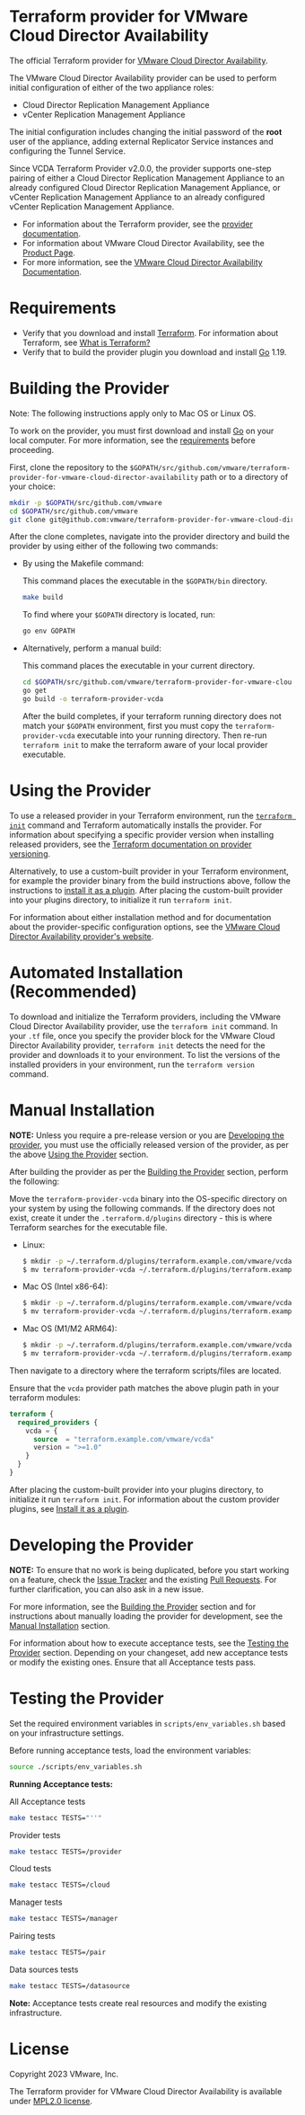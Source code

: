 # Terraform provider for VMware Cloud Director Availability

The official Terraform provider
for [VMware Cloud Director Availability](https://www.vmware.com/products/cloud-director-availability.html).

The VMware Cloud Director Availability provider can be used to perform initial configuration of either of the two
appliance roles:

* Cloud Director Replication Management Appliance
* vCenter Replication Management Appliance

The initial configuration includes changing the initial password of the **root** user of the appliance, adding external
Replicator Service instances and configuring the Tunnel Service.

Since VCDA Terraform Provider v2.0.0, the provider supports one-step pairing of either a Cloud Director Replication Management Appliance to an already configured
Cloud Director Replication Management Appliance, or vCenter Replication Management Appliance to an already configured vCenter Replication Management Appliance.

* For information about the Terraform provider, see the [provider documentation](https://registry.terraform.io/providers/vmware/vcda/latest/docs).
* For information about VMware Cloud Director Availability,
  see the [ Product Page](https://www.vmware.com/products/cloud-director-availability.html).
* For more information,
  see the [VMware Cloud Director Availability Documentation](https://docs.vmware.com/en/VMware-Cloud-Director-Availability/index.html).

# Requirements

- Verify that you download and install [Terraform](https://www.terraform.io/downloads.html). For information about Terraform, see [What is Terraform?](https://developer.hashicorp.com/terraform/intro)
- Verify that to build the provider plugin you download and install [Go](https://golang.org/doc/install) 1.19.

# Building the Provider

Note: The following instructions apply only to Mac OS or Linux OS.

To work on the provider, you must first download and install [Go](http://www.golang.org) on your local computer. For more information, see the [requirements](#requirements) before proceeding.

First, clone the repository
to the `$GOPATH/src/github.com/vmware/terraform-provider-for-vmware-cloud-director-availability`
path or to a directory of your
choice:

```sh
mkdir -p $GOPATH/src/github.com/vmware
cd $GOPATH/src/github.com/vmware
git clone git@github.com:vmware/terraform-provider-for-vmware-cloud-director-availability.git
```

After the clone completes, navigate into the provider directory and build the provider by using either of the following two commands:

- By using the Makefile command:

  This command places the executable in the `$GOPATH/bin` directory.
    ```sh
    make build
    ```
  To find where your `$GOPATH` directory is located, run:
    ```sh
    go env GOPATH
    ```

- Alternatively, perform a manual build:

  This command places the executable in your current directory.
    ```sh
    cd $GOPATH/src/github.com/vmware/terraform-provider-for-vmware-cloud-director-availability
    go get
    go build -o terraform-provider-vcda
    ```

  After the build completes, if your terraform running directory does not match your `$GOPATH` environment, first you must copy
  the `terraform-provider-vcda` executable into your running directory. Then
  re-run `terraform init` to make the terraform aware of your local provider executable.

# Using the Provider

To use a released provider in your Terraform environment,
run the [`terraform init`](https://www.terraform.io/docs/commands/init.html) command and Terraform automatically installs the
provider. For information about specifying a specific provider version when installing released providers, see
the [Terraform documentation on provider versioning](https://www.terraform.io/docs/configuration/providers.html#version-provider-versions).

Alternatively, to use a custom-built provider in your Terraform environment, for example the provider binary from the build
instructions above, follow the instructions
to [install it as a plugin](https://www.terraform.io/docs/plugins/basics.html#installing-plugins). After placing the
custom-built provider into your plugins directory, to initialize it run `terraform init`.

For information about either installation method and for documentation about the provider-specific configuration options, see the [VMware Cloud Director Availability provider's website](https://registry.terraform.io/providers/vmware/vcda/latest/docs).

# Automated Installation (Recommended)

To download and initialize the Terraform providers, including the VMware Cloud Director Availability provider, use the `terraform init` command.
In your `.tf` file, once you specify the provider block for the VMware Cloud Director Availability provider,
`terraform init` detects the need for the provider and downloads it to your environment.
To list the versions of the installed providers in your environment, run the `terraform version` command.

# Manual Installation

**NOTE:** Unless you require a pre-release version or you are [Developing the provider](#developing-the-provider), you must use the officially released
version of the provider, as per the above [Using the Provider](#using-the-provider) section.

After building the provider as per the [Building the Provider](#building-the-provider) section, perform the following:

Move the `terraform-provider-vcda` binary into the OS-specific directory on your system by using the following commands.
If the directory does not exist, create it under the `.terraform.d/plugins` directory -
this is where Terraform searches for the executable file.

- Linux:
    ```sh 
    $ mkdir -p ~/.terraform.d/plugins/terraform.example.com/vmware/vcda/1.0.0/linux_amd64
    $ mv terraform-provider-vcda ~/.terraform.d/plugins/terraform.example.com/vmware/vcda/1.0.0/linux_amd64
    ```

- Mac OS (Intel x86-64):
    ```sh 
    $ mkdir -p ~/.terraform.d/plugins/terraform.example.com/vmware/vcda/1.0.0/darwin_amd64
    $ mv terraform-provider-vcda ~/.terraform.d/plugins/terraform.example.com/vmware/vcda/1.0.0/darwin_amd64
    ```

- Mac OS (M1/M2 ARM64):
    ```sh 
    $ mkdir -p ~/.terraform.d/plugins/terraform.example.com/vmware/vcda/1.0.0/darwin_arm64
    $ mv terraform-provider-vcda ~/.terraform.d/plugins/terraform.example.com/vmware/vcda/1.0.0/darwin_arm64
    ```

Then navigate to a directory where the terraform scripts/files are located.

Ensure that the `vcda` provider path matches the above plugin path in your terraform modules:

```terraform
terraform {
  required_providers {
    vcda = {
      source  = "terraform.example.com/vmware/vcda"
      version = ">=1.0"
    }
  }
}
```

After placing the custom-built provider into your plugins directory, to initialize it run `terraform init`.
For information about the custom provider plugins,
see [Install it as a plugin](https://www.terraform.io/docs/plugins/basics.html#installing-plugins).

# Developing the Provider

**NOTE:**  To ensure that no
work is being duplicated, before you start working on a feature, check the
[Issue Tracker][gh-issues] and the existing [Pull Requests][gh-prs]. For further clarification, you can also ask in a
new issue.

[gh-issues]: https://github.com/vmware/terraform-provider-vcda/issues

[gh-prs]: https://github.com/vmware/terraform-provider-vcda/pulls

For more information, see the [Building the Provider](#building-the-provider) section and for instructions
about manually loading the provider for development, see the [Manual Installation](#manual-installation) section.

For information about how to execute acceptance tests, see the [Testing the Provider](#testing-the-provider) section.
Depending on your changeset, add new acceptance tests or modify the existing ones.
Ensure that all Acceptance tests pass.

# Testing the Provider

Set the required environment variables in `scripts/env_variables.sh` based on your infrastructure settings.

Before running acceptance tests, load the environment variables:

```sh
source ./scripts/env_variables.sh
```

**Running Acceptance tests:**

All Acceptance tests

```sh
make testacc TESTS="''"
```

Provider tests

```sh
make testacc TESTS=/provider
```

Cloud tests

```sh
make testacc TESTS=/cloud
```

Manager tests

```sh
make testacc TESTS=/manager
```

Pairing tests

```sh
make testacc TESTS=/pair
```

Data sources tests

```sh
make testacc TESTS=/datasource
```

**Note:** Acceptance tests create real resources and modify the existing infrastructure.

# License

Copyright 2023 VMware, Inc.

The Terraform provider for VMware Cloud Director Availability is available
under [MPL2.0 license](https://github.com/vmware/terraform-provider-for-vmware-cloud-director-availability/blob/main/LICENSE).
